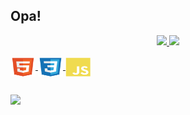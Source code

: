 ## Opa!
<div align="center">
  <a href="https://github.com/MMCamargo">
  <img width="48%" src="https://github-readme-stats.vercel.app/api?username=mmcamargo&show_icons=true&theme=github_dark&include_all_commits=true&count_private=true"/>
  <img width="48%" src="https://github-readme-stats.vercel.app/api/top-langs/?username=mmcamargo&layout=compact&langs_count=7&theme=github_dark"/>
</div>

<div style="display: inline_block"><br>
  <img align="center" alt="Matheus-HTML" height="30" width="40" src="https://raw.githubusercontent.com/devicons/devicon/master/icons/html5/html5-original.svg">
  <img align="center" alt="Matheus-CSS" height="30" width="40" src="https://raw.githubusercontent.com/devicons/devicon/master/icons/css3/css3-original.svg">
  <img align="center" alt="Matheus-Js" height="30" width="40" src="https://raw.githubusercontent.com/devicons/devicon/master/icons/javascript/javascript-plain.svg">
</div>

##

<div> 
  <a href="https://www.linkedin.com/in/rafaella-ballerini-45875016a" target="_blank"><img src="https://img.shields.io/badge/-LinkedIn-%230077B5?style=for-the-badge&logo=linkedin&logoColor=white" target="_blank"></a> 
</div>
